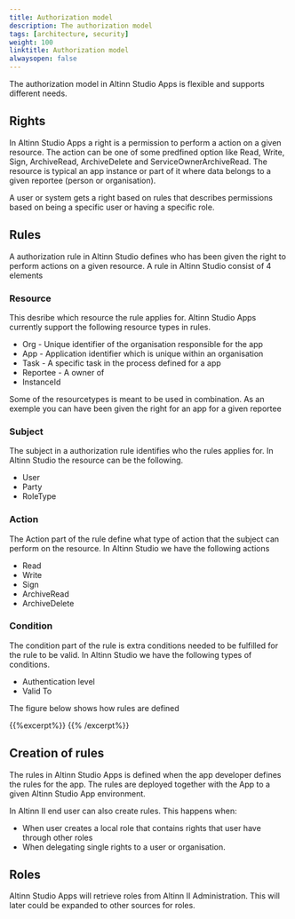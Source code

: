 ```yaml
---
title: Authorization model
description: The authorization model 
tags: [architecture, security]
weight: 100
linktitle: Authorization model
alwaysopen: false
---
```

The authorization model in Altinn Studio Apps is flexible and supports different needs. 

## Rights
In Altinn Studio Apps a right is a permission to perform a action on a given resource. 
The action can be one of some predfined option like Read, Write, Sign, ArchiveRead, ArchiveDelete and ServiceOwnerArchiveRead.
The resource is typical an app instance or part of it where data belongs to a given reportee (person or organisation).

A user or system gets a right based on rules that describes permissions based on being a specific user or having a specific role.

## Rules
A authorization rule in Altinn Studio defines who has been given the right to perform actions on a given resource.
A rule in Altinn Studio consist of 4 elements

### Resource
This desribe which resource the rule applies for. Altinn Studio Apps currently support the following resource types in rules.

- Org - Unique identifier of the organisation responsible for the app
- App - Application identifier which is unique within an organisation
- Task - A specific task in the process defined for a app
- Reportee - A owner of 
- InstanceId

Some of the resourcetypes is meant to be used in combination. As an exemple you can have been given the right for an app for a given reportee

### Subject
The subject in a authorization rule identifies who the rules applies for. In Altinn Studio the resource can be the following.

- User
- Party
- RoleType

### Action
The Action part of the rule define what type of action that the subject can perform on the resource.
In Altinn Studio we have the following actions

- Read
- Write
- Sign
- ArchiveRead
- ArchiveDelete

### Condition
The condition part of the rule is extra conditions needed to be fulfilled for the rule to be valid. In Altinn Studio
we have the following types of conditions.

- Authentication level
- Valid To

The figure below shows how rules are defined

{{%excerpt%}}
<object data="/architecture/security/authorization/Altinn_Studio_Authorization_Architecture_Rule.svg" type="image/svg+xml" style="width: 100%;"></object>
{{% /excerpt%}}

## Creation of rules
The rules in Altinn Studio Apps is defined when the app developer defines the rules for the app. 
The rules are deployed together with the App to a given Altinn Studio App environment.

In Altinn II end user can also create rules. This happens when:
- When user creates a local role that contains rights that user have through other roles
- When delegating single rights to a user or organisation.

## Roles
Altinn Studio Apps will retrieve roles from Altinn II Administration. This will later could be expanded to other sources for roles. 

















